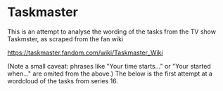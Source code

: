 # Taskmaster

This is an attempt to analyse the wording of the tasks from the TV show Taskmster, as scraped from the fan wiki

https://taskmaster.fandom.com/wiki/Taskmaster_Wiki

(Note a small caveat: phrases like "Your time starts..." or "Your started when..." are omited from the above.) The below is the first attempt at a wordcloud of the tasks from series 16.


